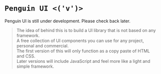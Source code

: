 # `Penguin UI <('v')>`

Penguin UI is still under development. Please check back later.

> The idea of behind this is to build a UI library that is not based on any framework.<br>
> A free collection of UI components you can use for any project, personal and commercial.<br>
> The first version of this will only function as a copy paste of HTML and CSS.<br>
> Later versions will include JavaScript and feel more like a light and simple framework.
